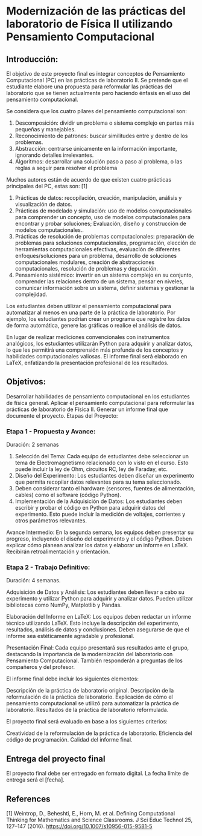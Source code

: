 # Modernización de las prácticas del laboratorio de Física II utilizando Pensamiento Computacional

## Introducción:

El objetivo de este proyecto final es integrar conceptos de Pensamiento Computacional (PC) en las prácticas de laboratorio II. Se pretende que el estudiante 
elabore una propuesta para reformular las prácticas del laboratorio que se tienen actualmente  pero haciendo énfasis en el uso del pensamiento computacional. 


Se considera que los cuatro pilares del pensamiento computacional son:

1. Descomposición: dividir un problema o sistema complejo en partes más pequeñas y manejables.
2. Reconocimiento de patrones: buscar similitudes entre y dentro de los problemas.
3. Abstracción: centrarse únicamente en la información importante, ignorando detalles irrelevantes.
4. Algoritmos: desarrollar una solución paso a paso al problema, o las reglas a seguir para resolver el problema
   
Muchos autores están de acuerdo de que existen cuatro prácticas principales del PC, estas son: [1]

1. Prácticas de datos: recopilación, creación, manipulación, análisis y visualización de datos.
2. Prácticas de modelado y simulación: uso de modelos computacionales para comprender un concepto, uso de modelos computacionales para encontrar y probar soluciones; Evaluación, diseño y construcción de modelos computacionales..
3. Prácticas de resolución de problemas computacionales: preparación de problemas para soluciones computacionales, programación, elección de herramientas computacionales efectivas, evaluación de diferentes enfoques/soluciones para un problema, desarrollo de soluciones computacionales modulares, creación de abstracciones computacionales, resolución de problemas y depuración.
4. Pensamiento sistémico: invertir en un sistema complejo en su conjunto, comprender las relaciones dentro de un sistema, pensar en niveles, comunicar información sobre un sistema, definir sistemas y gestionar la complejidad.

Los estudiantes deben utilizar el pensamiento computacional para automatizar al menos en una parte de la práctica de laboratorio. Por ejemplo, los estudiantes podrían crear un programa que registre los datos de forma automática, genere las gráficas o realice el análisis de datos.

En lugar de realizar mediciones convencionales con instrumentos analógicos, los estudiantes utilizarán Python para adquirir y analizar datos, lo que les permitirá una comprensión más profunda de los conceptos y habilidades computacionales valiosas. El informe final será elaborado en LaTeX, enfatizando la presentación profesional de los resultados.

## Objetivos:

Desarrollar habilidades de pensamiento computacional en los estudiantes de física general.
Aplicar el pensamiento computacional para reformular las prácticas de laboratorio de Física II.
Generar un informe final que documente el proyecto.
Etapas del Proyecto:

### Etapa 1 - Propuesta y Avance:

Duración: 2 semanas

1. Selección del Tema: Cada equipo de estudiantes debe seleccionar un tema de Electromagnetismo relacionado con lo visto en el curso. Esto puede 
incluir la ley de Ohm, circuitos RC, ley de Faraday, etc.
2. Diseño del Experimento: Los estudiantes deben diseñar un experimento que permita recopilar datos relevantes para su tema seleccionado.
3. Deben considerar tanto el hardware (sensores, fuentes de alimentación, cables) como el software (código Python).
4. Implementación de la Adquisición de Datos: Los estudiantes deben escribir y probar el código en Python para adquirir datos del experimento.
   Esto puede incluir la medición de voltajes, corrientes y otros parámetros relevantes.

Avance Intermedio: En la segunda semana, los equipos deben presentar su progreso, incluyendo el diseño del experimento y el código Python. Deben explicar cómo planean analizar los datos y elaborar un informe en LaTeX. Recibirán retroalimentación y orientación.

### Etapa 2 - Trabajo Definitivo:

Duración: 4 semanas. 

Adquisición de Datos y Análisis: Los estudiantes deben llevar a cabo su experimento y utilizar Python para adquirir y analizar datos. Pueden utilizar bibliotecas como NumPy, Matplotlib y Pandas.

Elaboración del Informe en LaTeX: Los equipos deben redactar un informe técnico utilizando LaTeX. Esto incluye la descripción del experimento, resultados, análisis de datos y conclusiones. Deben asegurarse de que el informe sea estéticamente agradable y profesional.

Presentación Final: Cada equipo presentará sus resultados ante el grupo, destacando la importancia de la modernización del laboratorio con Pensamiento Computacional. También responderán a preguntas de los compañeros y del profesor.

El informe final debe incluir los siguientes elementos:

Descripción de la práctica de laboratorio original. Descripción de la reformulación de la práctica de laboratorio. Explicación de cómo el pensamiento computacional se utilizó para automatizar la práctica de laboratorio. Resultados de la práctica de laboratorio reformulada.

El proyecto final será evaluado en base a los siguientes criterios:

Creatividad de la reformulación de la práctica de laboratorio. Eficiencia del código de programación. Calidad del informe final.

## Entrega del proyecto final

El proyecto final debe ser entregado en formato digital. La fecha límite de entrega será el [fecha].

## References

[1] Weintrop, D., Beheshti, E., Horn, M. et al. Defining Computational Thinking for Mathematics and Science Classrooms. J Sci Educ Technol 25, 127–147 (2016). https://doi.org/10.1007/s10956-015-9581-5
